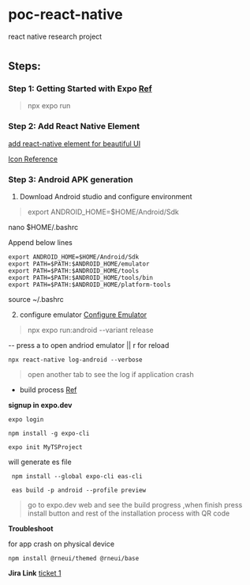 # poc-react-native
react native research project








# [](https://github.com/mnhmilu/poc-react-native/edit/main/README.md#steps)

## Steps:

### Step 1: Getting Started with Expo [Ref](https://reactnative.dev/docs/0.62/typescript)
> npx expo run
### Step 2: Add React Native Element

[add react-native element for beautiful UI](https://github.com/react-native-elements/react-native-elements/tree/next)

[Icon Reference](https://icons.expo.fyi/)

### Step 3: Android APK generation

 1. Download Android studio and configure environment

> export ANDROID_HOME=$HOME/Android/Sdk

 nano $HOME/.bashrc

Append below lines
 
```
export ANDROID_HOME=$HOME/Android/Sdk
export PATH=$PATH:$ANDROID_HOME/emulator
export PATH=$PATH:$ANDROID_HOME/tools
export PATH=$PATH:$ANDROID_HOME/tools/bin
export PATH=$PATH:$ANDROID_HOME/platform-tools

```
 
source ~/.bashrc

2. configure emulator
[Configure Emulator](https://docs.expo.dev/workflow/android-studio-emulator/)

> npx expo run:android --variant release

-- press a to open andriod emulator || r for reload

``` npx react-native log-android --verbose ```

> open another tab to see the log if application crash

 - build process  [Ref](https://dev.to/chinmaymhatre/how-to-generate-apk-using-react-native-expo-kae)
 
 **signup in expo.dev**

`expo login` 

`npm install -g expo-cli` 

`expo init MyTSProject` 
 
 will generate es file 

     npm install --global expo-cli eas-cli 

     eas build -p android --profile preview

>go to expo.dev web and see the build progress ,when finish press install button and rest of the installation process with QR code

 **Troubleshoot**

for app crash on physical device

    npm install @rneui/themed @rneui/base

**Jira Link**
[ticket 1](https://mnhmilu.atlassian.net/browse/PER-46)



